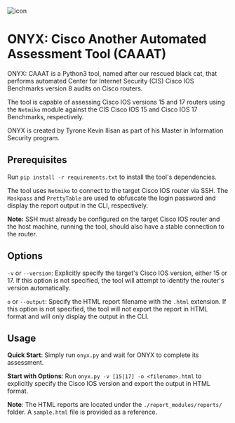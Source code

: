 ![icon](https://github.com/UncleSocks/onyx-caaat/assets/79778613/50651130-797f-4e7d-b3f9-72ad903db40b)

# ONYX: Cisco Another Automated Assessment Tool (CAAAT)

ONYX: CAAAT is a Python3 tool, named after our rescued black cat, that performs automated Center for Internet Security (CIS) Cisco IOS Benchmarks version 8 audits on Cisco routers.

The tool is capable of assessing Cisco IOS versions 15 and 17 routers using the `Netmiko` module against the CIS Cisco IOS 15 and Cisco IOS 17 Benchmarks, respectively.

ONYX is created by Tyrone Kevin Ilisan as part of his Master in Information Security program.

## Prerequisites

Run `pip install -r requirements.txt` to install the tool's dependencies.

The tool uses `Netmiko` to connect to the target Cisco IOS router via SSH. The `Maskpass` and `PrettyTable` are used to obfuscate the login password and display the report output in the CLI, respectively.

**Note:** SSH must already be configured on the target Cisco IOS router and the host machine, running the tool, should also have a stable connection to the router.

## Options
`-v` or `--version`: Explicitly specify the target's Cisco IOS version, either 15 or 17. If this option is not specified, the tool will attempt to identify the router's version automatically. 

`o` or `--output`: Specify the HTML report filename with the `.html` extension. If this option is not specified, the tool will not export the report in HTML format and will only display the output in the CLI.

## Usage
**Quick Start**: Simply run `onyx.py` and wait for ONYX to complete its assessment.

**Start with Options**: Run `onyx.py -v [15|17] -o <filename>.html` to explicitly specify the Cisco IOS version and export the output in HTML format.

**Note**: The HTML reports are located under the `./report_modules/reports/` folder. A `sample.html` file is provided as a reference.

